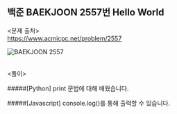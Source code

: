 ## 백준 BAEKJOON 2557번 Hello World

<문제 출처><br>
https://www.acmicpc.net/problem/2557

![BAEKJOON 2557](https://blog.kakaocdn.net/dn/Azq6b/btryt5VZ3VV/9WnzYR2nyvCprlqc92gRoK/img.png)

<br>
<풀이><br>

#####[Python]
print 문법에 대해 배웠습니다.

#####[Javascript]
console.log()를 통해 출력할 수 있습니다.